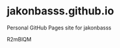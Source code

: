 # jakonbasss.github.io
Personal GitHub Pages site for jakonbasss



































































R2mBlQM
